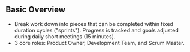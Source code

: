 ## Basic Overview
- Break work down into pieces that can be completed within fixed duration cycles ("sprints"). Progress is tracked and goals adjusted during daily short meetings (15 minutes).
- 3 core roles: Product Owner, Development Team, and Scrum Master.

### 
